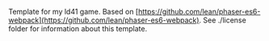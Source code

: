 Template for my ld41 game.
Based on [https://github.com/lean/phaser-es6-webpack](https://github.com/lean/phaser-es6-webpack).
See ./license folder for information about this template.